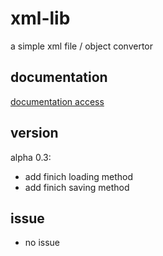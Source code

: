 # xml-lib
a simple xml file / object convertor

## documentation
[documentation access](https://davidporras31.github.io/xml-lib/)

## version
alpha 0.3:
- add finich loading method
- add finich saving method

## issue
- no issue
